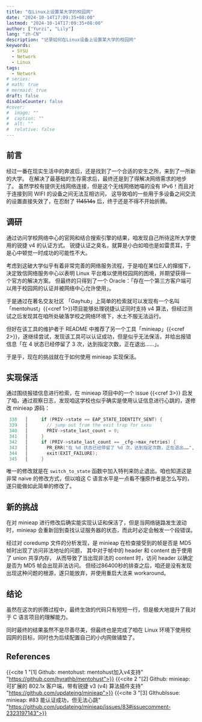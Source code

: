```yaml
---
title: "在Linux上设置某大学的校园网"
date: "2024-10-14T17:09:35+08:00"
lastmod: "2024-10-14T17:09:35+08:00"
author: ["Yurzi", "Lily"]
lang: "zh-CN"
description: "记录如何在Linux设备上设置某大学的校园网"
keywords:
  - SYSU
  - Network
  - Linux
tags:
  - Network
# series:
# math: true
# mermaid: true
draft: false
disableCounter: false
#cover:
#  image: ""
#  caption: ""
#  alt: ""
#  relative: false
---
```


## 前言

经过一番在现实生活中的奔波后，还是找到了一个合适的安生之所，来到了一所新的大学。
在解决了最基础的生存需求后，最终还是到了得解决网络需求的地步了。
虽然学校有提供无线网络连接，但是这个无线网络她喵的没有 IPv6！而且对于连接到同 WIFI 的设备之间无法互相访问，
这导致咱的一些用于多设备之间交流的设置直接失效了，在忍耐了 ~~114514s~~ 后，终于还是不得不开始折腾。

## 调研

通过访问学校网络中心的官网和结合搜索引擎的结果，咱发现自己所待这所大学使用的锐捷 v4 的认证方式。
锐捷认证之臭名，就算是小白如咱也是如雷贯耳，于是心中顿觉一时成功的可能性不大。

考虑到这破大学似乎有着非常完善的网络服务流程，于是咱在某位E人的撺掇下，决定致信网络服务中心以表明 Linux 平台难以使用校园网的困境，并期望获得一个官方的解决方案。
但最终的只得到了一个 Oracle：「存在一个第三方客户端可以用于校园网的认证并被网络中心允许使用」。

于是通过在著名交友社区 「Gayhub」上简单的检索就可以发现有一个名叫 「mentohust」{{<cref 1>}}项目能够处理锐捷认证同时支持 v4 算法，但经过测试之后发现其在咱所处破落学校之网络环境下，水土不服无法运行。

但好在该工具的维护者于 README 中推荐了另一个工具「minieap」{{<cref 2>}}，遂继续尝试，发现该工具可以认证成功，但是似乎无法保活，并给出报错信息「在 4 状态已经停留了 3 次，达到指定次数，正在退出……」。

于是乎，现在的挑战就在于如何使用 minieap 实现保活。

## 实现保活

通过围绕报错信息进行检索，在 minieap 项目中的一个 issue {{<cref 3>}} 启发了咱，通过观察日志，发现咱这学校也似乎确实是使用认证信息进行心跳的，遂修改 minieap 源码：

```c
 338   │     if (PRIV->state == EAP_STATE_IDENTITY_SENT) {
 339   │       // jump out from the exit trap for sxxu
 340   │       PRIV->state_last_count = 0;
 341   │     }
 342   │     if (PRIV->state_last_count == _cfg->max_retries) {
 343   │       PR_ERR("在 %d 状态已经停留了 %d 次，达到指定次数，正在退出……", PRIV->state, _cfg->max_retries);
 344   │       exit(EXIT_FAILURE);
 345   │     }

```

唯一的修改就是在 `switch_to_state` 函数中加入特判来防止退出。咱也知道这是非常 naive 的修改方式，但以咱这 C 语言水平是一点看不懂原作者是怎么写的，遂只能做如此简单的修改了。

## 新的挑战

在对 minieap 进行修改后确实能实现认证和保活了，但是当网络链路发生波动时，minieap 会重新回到查找认证服务器的状态，而此时必定会触发一个段错误。

经过对 coredump 文件的分析发现，是 minieap 在检查接受到的帧是否是 MD5 帧时出现了访问非法地址的问题，
其中对于帧中的 header 和 content 由于使用了 union 共享内存，
从而导致了当出现非法的 content 时，访问 header 以确定是否为 MD5 帧会出现非法访问。
但经过86400秒的排查之后，咱还是没有发现出现这种问题的根源，遂只能放弃，并使用重启大法来 workaround。

## 结论

虽然在这次的折腾过程中，最终生效的代码只有短短一行，但是极大地提升了我对于 C 语言项目的理解能力。

同时最终的结果虽然不是尽善尽美，但最终也是完成了咱在 Linux 环境下使用校园网的目标，同时也为后续配置自己的小内网做铺垫了。

## References

{{<cite 1 "[1] Github: mentohust: mentohust加入v4支持" "https://github.com/hyrathb/mentohust">}}
{{<cite 2 "[2] Github: minieap: 可扩展的 802.1x 客户端，带有锐捷 v3 (v4) 算法插件支持" "https://github.com/updateing/minieap">}}
{{<cite 3 "[3] GIthubIssue: minieap: #83 能认证成功，但无法心跳" "https://github.com/updateing/minieap/issues/83#issuecomment-2323197143">}}
